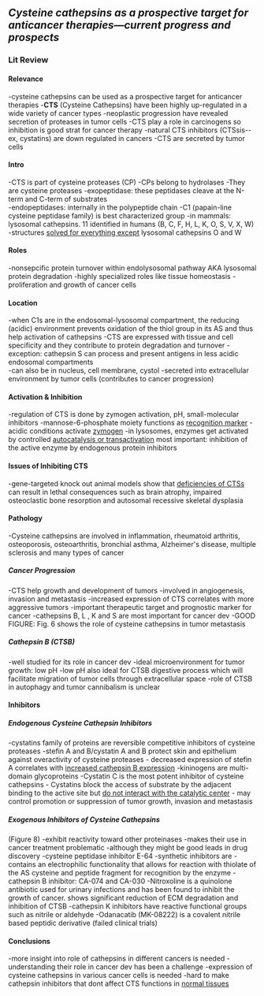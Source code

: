 ## *Cysteine cathepsins as a prospective target for anticancer therapies—current progress and prospects*
### Lit Review 

#### Relevance
-cysteine cathepsins can be used as a prospective target for anticancer therapies 
-**CTS** (Cysteine Cathepsins) have been highly up-regulated in a wide variety of cancer types 
-neoplastic progression have revealed secretion of proteases in tumor cells 
-CTS play a role in carcinogens so inhibition is good strat for cancer therapy 
-natural CTS inhibitors (CTSsis-- ex, cystatins) are down regulated in cancers 
-CTS are secreted by tumor cells

#### Intro 
-CTS is part of cysteine proteases (CP)
-CPs belong to hydrolases
-They are cysteine proteases 
-exopeptidase: these peptidases cleave at the N-term and C-term of substrates  
-endopeptidases: internally in the polypeptide chain 
-C1 (papain-line cysteine peptidase family) is best characterized group 
-in mammals: lysosomal cathepsins. 11 identified in humans (B, C, F, H, L, K, O, S, V,  X, W)
-structures [solved for everything except](gaps_ideas.md#pogorzelska_2018#gap1) lysosomal cathepsins O and W 

#### Roles
-nonsepcific protein turnover within endolysosomal pathway AKA lysosomal protein degradation
-highly specialized roles like tissue homeostasis 
-proliferation and growth of cancer cells 

#### Location 
-when C1s are in the endosomal-lysosomal compartment, the reducing (acidic) environment prevents oxidation of the thiol group in its AS and thus help activation of cathepsins 
-CTS are expressed with tissue and cell specificity and they contribute to protein degradation and turnover
-exception: cathepsin S can process and present antigens in less acidic endosomal compartments  
-can also be in nucleus, cell membrane, cystol
-secreted into extracellular environment by tumor cells (contributes to cancer progression)

#### Activation & Inhibition
-regulation of CTS is done by zymogen activation, pH, small-molecular inhibitors 
-mannose-6-phosphate moiety functions as [recognition marker](gaps_ideas.md#pogorzelska_2018#idea1) 
-acidic conditions activate [zymogen](gaps_ideas.md#pogorzelska_2018#idea2) 
-in lysosomes, enzymes get activated by controlled [autocatalysis or transactivation](gaps_ideas.md#pogorzelska_2018#idea3) 
most important: inhibition of the active enzyme by endogenous protein inhibitors 

#### Issues of Inhibiting CTS
-gene-targeted knock out animal models show that [deficiencies of CTSs](gaps_ideas.md#pogorzelska_2018#idea4) can result in lethal consequences such as brain atrophy, impaired osteoclastic bone resorption and autosomal recessive skeletal dysplasia 

#### Pathology
-Cysteine cathepsins are involved in inflammation, rheumatoid arthritis, osteoporosis, osteoarthritis, bronchial asthma, Alzheimer's disease, multiple sclerosis and many types of cancer

##### Cancer Progression
-CTS help growth and development of tumors 
-involved in angiogenesis, invasion and metastasis
-increased expression of CTS correlates with more aggressive tumors
-important therapeutic target and prognostic marker for cancer
-cathepsins B, L , K and S are most important for cancer dev 
-GOOD FIGURE: Fig. 6 shows the role of cysteine cathepsins in tumor metastasis

##### Cathepsin B (CTSB)
-well studied for its role in cancer dev
-ideal microenvironment for tumor growth: low pH 
-low pH also ideal for CTSB digestive process which will facilitate migration of tumor cells through extracellular space 
-role of CTSB in autophagy and tumor cannibalism is unclear

#### Inhibitors 
##### Endogenous Cysteine Cathepsin Inhibitors
-cystatins family of proteins are reversible competitive inhibitors of cysteine proteases 
-stefin A and B/cystatin A and B protect skin and epithelium against overactivity of cysteine proteases 
	- decreased expression of stefin A correlates with [increased cathepsin B expression](gaps_ideas#pogorzelska_2018#idea6)
-kininogens are multi-domain glycoproteins 
-Cystatin C is the most potent inhibitor of cysteine cathepsins 
	- Cystatins block the access of substrate by the adjacent binding to the active site but [do not interact with the catalytic center](gaps_ideas.md#pogorzelska_2018#idea5)
	- may control promotion or suppression of tumor growth, invasion and metastasis 
##### Exogenous Inhibitors of Cysteine Cathepsins 
(Figure 8)
-exhibit reactivity toward other proteinases 
-makes their use in cancer treatment problematic 
-although they might be good leads in drug discovery
	-cysteine peptidase inhibitor E-64 
	-synthetic inhibitors are 
	-contains an electrophilic functionality that allows for reaction with thiolate of the AS cysteine and peptide fragment for recognition by the enzyme
	-cathepsin B inhibitor: CA-074 and CA-030 
	-Nitroxoline is a quinolone antibiotic used for urinary infections and has been found to inhibit the growth of cancer. shows significant reduction of ECM degradation and inhibition of CTSB
	-cathepsin K inhibitors have reactive functional groups such as nitrile or aldehyde 
		-Odanacatib (MK-08222) is a covalent nitrile based peptidic derivative (failed clinical trials)

#### Conclusions
-more insight into role of cathepsins in different cancers is needed
-understanding their role in cancer dev has been a challenge
-expression of cysteine cathepsins in various cancer cells is needed
-hard to make cathepsin inhibitors that dont affect CTS functions in [normal tissues]( gaps_ideas#pogorzelska_2018#idea7)
